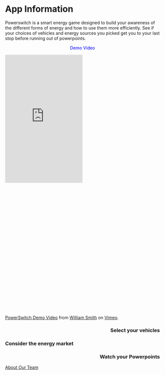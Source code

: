 # App Information
<p>
  Powerswitch is a smart energy game designed to build your awareness of the different forms of energy and how to use them more efficiently. See if your choices of vehicles and energy sources you picked get you to your last stop before running out of powerpoints. 
</p>

<p align="center">
  <span style="color:blue"> Demo Video </span> 
</p>

<div style="padding:165.32% 0 0 0;position:relative;"><iframe src="https://player.vimeo.com/video/266429583" style="position:absolute;top:0;left:0;width:50%;height:50%;" frameborder="0" webkitallowfullscreen mozallowfullscreen allowfullscreen></iframe></div><script src="https://player.vimeo.com/api/player.js"></script>
<p><a href="https://vimeo.com/266429583">PowerSwitch Demo Video</a> from <a href="https://vimeo.com/user65599886">William Smith</a> on <a href="https://vimeo.com">Vimeo</a>.</p>

<h3 align="right">
  Select your vehicles
</h3>

<h3 align="left">
  Consider the energy market
</h3>

<h3 align="right">
  Watch your Powerpoints
</h3>

<a href="https://sccapstone.github.io/PowerSwitchCoders/about" title="About Page"> About Our Team </a>
